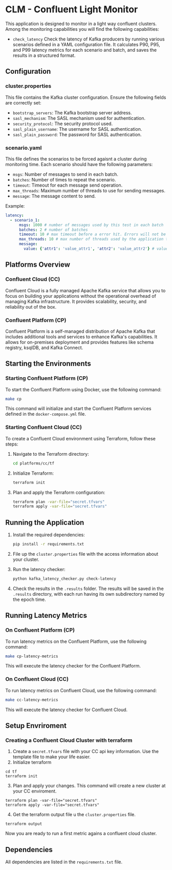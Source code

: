 # CLM - Confluent Light Monitor

This application is designed to monitor in a light way confluent clusters. Among the monitoring capabilities you will find the following capabilities:

 - `check_latency` Check the latency of Kafka producers by running various scenarios defined in a YAML configuration file. It calculates P90, P95, and P99 latency metrics for each scenario and batch, and saves the results in a structured format.

## Configuration

### cluster.properties

This file contains the Kafka cluster configuration. Ensure the following fields are correctly set:

- `bootstrap_servers`: The Kafka bootstrap server address.
- `sasl_mechanism`: The SASL mechanism used for authentication.
- `security_protocol`: The security protocol used.
- `sasl_plain_username`: The username for SASL authentication.
- `sasl_plain_password`: The password for SASL authentication.

### scenario.yaml

This file defines the scenarios to be forced agaisnt a cluster during monitoring time. Each scenario should have the following parameters:

- `msgs`: Number of messages to send in each batch.
- `batches`: Number of times to repeat the scenario.
- `timeout`: Timeout for each message send operation.
- `max_threads`: Maximum number of threads to use for sending messages.
- `message`: The message content to send.

Example:
```yaml
latency:
  - scenario_1:
      msgs: 1000 # number of messages used by this test in each batch
      batches: 2 # number of batches
      timeout: 10 # max timeout before a error hit. Errors will not be part of the latency calculation.
      max_threads: 10 # max number of threads used by the application to send mesages in parallel
      message: 
        value: {'attr1': 'value_attr1', 'attr2': 'value_attr2'} # value of message to be produced
```

## Platforms Overview

### Confluent Cloud (CC)
Confluent Cloud is a fully managed Apache Kafka service that allows you to focus on building your applications without the operational overhead of managing Kafka infrastructure. It provides scalability, security, and reliability out of the box.

### Confluent Platform (CP)
Confluent Platform is a self-managed distribution of Apache Kafka that includes additional tools and services to enhance Kafka's capabilities. It allows for on-premises deployment and provides features like schema registry, ksqlDB, and Kafka Connect.

## Starting the Environments

### Starting Confluent Platform (CP)
To start the Confluent Platform using Docker, use the following command:
```bash
make cp
```
This command will initialize and start the Confluent Platform services defined in the `docker-compose.yml` file.

### Starting Confluent Cloud (CC)
To create a Confluent Cloud environment using Terraform, follow these steps:
1. Navigate to the Terraform directory:
   ```bash
   cd platforms/cc/tf
   ```
2. Initialize Terraform:
   ```bash
   terraform init
   ```
3. Plan and apply the Terraform configuration:
   ```bash
   terraform plan -var-file="secret.tfvars"
   terraform apply -var-file="secret.tfvars"
   ```

## Running the Application

1. Install the required dependencies:
   ```bash
   pip install -r requirements.txt
   ```

3. File up the `cluster.properties` file with the access information about your cluster.

4. Run the latency checker:
   ```bash
   python kafka_latency_checker.py check-latency
   ```

5. Check the results in the `.results` folder. The results will be saved in the `.results` directory, with each run having its own subdirectory named by the epoch time.

## Running Latency Metrics

### On Confluent Platform (CP)
To run latency metrics on the Confluent Platform, use the following command:
```bash
make cp-latency-metrics
```
This will execute the latency checker for the Confluent Platform.

### On Confluent Cloud (CC)
To run latency metrics on Confluent Cloud, use the following command:
```bash
make cc-latency-metrics
```
This will execute the latency checker for Confluent Cloud.

## Setup Envriroment
### Creating a Confluent Cloud Cluster with terraform

1. Create a `secret.tfvars` file with your CC api key information. Use the template file to make your life easier.
2. Initialize terraform

```shell
cd tf
terraform init
```

3. Plan and apply your changes. This command will create a new cluster at your CC enviroment.

```shell
terraform plan -var-file="secret.tfvars" 
terraform apply -var-file="secret.tfvars" 
```

4. Get the terraform output file u the `cluster.properties` file. 

```shell
terraform output
```

Now you are ready to run a first metric agains a confluent cloud cluster.


## Dependencies

All dependencies are listed in the `requirements.txt` file.
